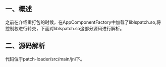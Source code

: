 ## 一、概述
之前在介绍重打包的时候，在AppComponentFactory中加载了liblspatch.so,将控制权进行转交，下面对liblspatch.so这部分源码进行解析。

## 二、源码解析
代码位于patch-loader/src/main/jni下。

